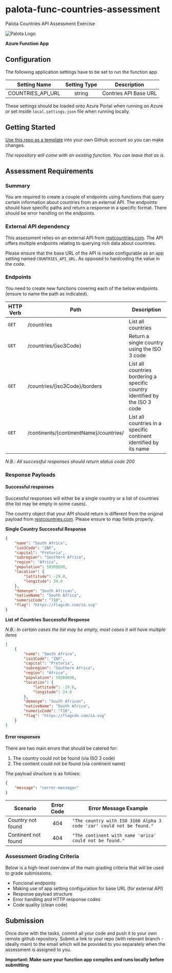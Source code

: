 # palota-func-countries-assessment

Palota Countries API Assessment Exercise

![Palota Logo](https://palota.co.za/assets/images/meta/og-image.png)

**Azure Function App**

## Configuration

The following application settings have to be set to run the function app

| Setting Name            |  Setting Type  | Description                     |
|-------------------------|:--------------:|---------------------------------|
| COUNTRIES_API_URL       | string         | Contries API Base URL           |



These settings should be loaded onto Azure Portal when running on Azure or set inside `local.settings.json` file when running locally.

## Getting Started

[Use this repo as a template](https://github.com/PalotaCompany/palota-func-countries-assessment/generate)  into your own Github account so you can make changes.

*The repository will come with an existing function. You can leave that as is.*

## Assessment Requirements

### Summary
You are required to create a couple of endpoints using functions that query certain information about countries from an external API. The endpoints should have specific paths and return a response in a specific format. There should be error handling on the endpoints.

### External API dependency
This assessment relies on an external API from [restcountries.com](https://restcountries.com/). The API offers multiple endpoints relating to querying rich data about countries.

Please ensure that the base URL of the API is made configurable as an app setting named `COUNTRIES_API_URL`. As opposed to hardcoding the value in the code.

### Endpoints

You need to create new functions covering each of the below endpoints (ensure to name the path as indicated).

| HTTP Verb | Path                          | Description
|-----------|-------------------------------|-------------------------------------------------|
| `GET`     | /countries                    | List all countries                              |
| `GET`     | /countries/{iso3Code}         | Return a single country using the ISO 3 code    |
| `GET`     | /countries/{iso3Code}/borders | List all countries bordering a specific country identified by the ISO 3 code  |
| `GET`     | /continents/{continentName}/countries/ | List all countries in a specific continent identified by its name  |

*N.B.: All successful responses should return status code 200*

### Response Payloads

#### Successful responses

Successful responses will either be a single country or a list of countries (the list may be empty in some cases).

The country object that your API should return is different from the original payload from [restcountries.com](https://restcountries.com/#api-endpoints-v2-response-example). Please ensure to map fields properly.

**Single Country Successful Response**
```json
{
    "name": "South Africa",
    "iso3Code": "ZAF",
    "capital": "Pretoria",
    "subregion": "Southern Africa",
    "region": "Africa",
    "population": 59308690,
    "location": {
        "lattitude": -29.0,
        "longitude": 24.0
    },
    "demonym": "South African",
    "nativeName": "South Africa",
    "numericCode": "710",
    "flag": "https://flagcdn.com/za.svg"
}
```


**List of Countries Successful Response**

*N.B.: In certain cases the list may be empty, most cases it will have multiple items*
```json
[
    {
        "name": "South Africa",
        "iso3Code": "ZAF",
        "capital": "Pretoria",
        "subregion": "Southern Africa",
        "region": "Africa",
        "population": 59308690,
        "location": {
            "lattitude": -29.0,
            "longitude": 24.0
        },
        "demonym": "South African",
        "nativeName": "South Africa",
        "numericCode": "710",
        "flag": "https://flagcdn.com/za.svg"
    }
]
```

#### Error responses

There are two main errors that should be catered for:

1. The country could not be found (via ISO 3 code)
2. The contient could not be found (via continent name)

The payload structure is as follows:
```json
{
    "message": "<error-message>"
}
```

| Scenario | Error Code   | Error Message Example |
|----------|:------------:|------------------|
| Country not found | 404 | `"The country with ISO 3166 Alpha 3 code 'zar' could not be found."` |
| Continent not found| 404 | `"The continent with name 'arica' could not be found."` |


### Assessment Grading Criteria
Below is a high-level overview of the main grading criteria that will be used to grade submissions. 
- Funcional endpoints
- Making use of app setting configuration for base URL (for external API)
- Response payload structure
- Error handling and HTTP response codes
- Code quality (clean code)


## Submission
Once done with the tasks, commit all your code and push it to your own remote github repository. Submit a link to your repo (with relevant branch - ideally main) to the email which will be provided to you separately when the assessment is assigned to you. 

**Important: Make sure your function app compiles and runs locally before submitting**



